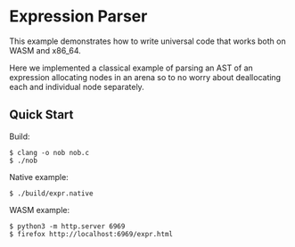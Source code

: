 # Expression Parser

This example demonstrates how to write universal code that works both on WASM and x86_64.

Here we implemented a classical example of parsing an AST of an expression allocating nodes in an arena so to no worry about deallocating each and individual node separately.

## Quick Start

Build:

```console
$ clang -o nob nob.c
$ ./nob
```

Native example:

```console
$ ./build/expr.native
```

WASM example:

```console
$ python3 -m http.server 6969
$ firefox http://localhost:6969/expr.html
```
